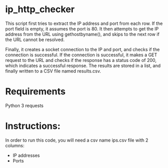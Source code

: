 # ip_http_checker

This script first tries to extract the IP address and port from each row.
If the port field is empty, it assumes the port is 80.
It then attempts to get the IP address from the URL using gethostbyname(), and skips to the next row if the URL cannot be resolved.

Finally, it creates a socket connection to the IP and port, and checks if the connection is successful.
If the connection is successful, it makes a GET request to the URL and checks if the response has a status code of 200, which indicates a successful response. The results are stored in a list, and finally written to a CSV file named results.csv.
 
# Requirements

Python 3
requests

# Instructions:

In order to run this code, you will need a csv name ips.csv file with 2 columns:
- IP addresses
- Ports
